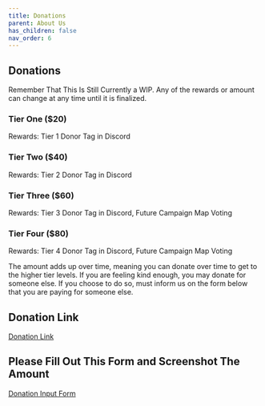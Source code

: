 ```yaml
---
title: Donations
parent: About Us
has_children: false
nav_order: 6
---
```

## Donations
Remember That This Is Still Currently a WIP. Any of the rewards or amount can change at any time until it is finalized.

### Tier One ($20)
Rewards: Tier 1 Donor Tag in Discord

### Tier Two ($40)
Rewards: Tier 2 Donor Tag in Discord

### Tier Three ($60)
Rewards: Tier 3 Donor Tag in Discord, Future Campaign Map Voting

### Tier Four ($80)
Rewards: Tier 4 Donor Tag in Discord, Future Campaign Map Voting

The amount adds up over time, meaning you can donate over time to get to the higher tier levels. If you are feeling kind enough, you may donate for someone else. If you choose to do so, must inform us on the form below that you are paying for someone else.

## Donation Link
[Donation Link](https://paypal.me/pools/c/8wL6tHZT4Q)

## Please Fill Out This Form and Screenshot The Amount
[Donation Input Form](https://forms.gle/vKWkRr6aYGYFeC1P9)
